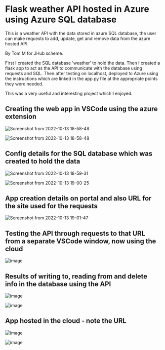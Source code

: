 # Flask weather API hosted in Azure using Azure SQL database

This is a weather API with the data stored in azure SQL database, the user can make requests to add, update, get and remove data from the azure hosted API.

By Tom M for JHub scheme.

First I created the SQL database 'weather' to hold the data. Then I created a flask app to act as the API to communicate with the database using requests and SQL. Then after testing on localhost, deployed to Azure using the instructions which are linked in the app.py file at the appropriate points they were needed.

This was a very useful and interesting project which I enjoyed.

<h2>Creating the web app in VSCode using the azure extension</h2>

![Screenshot from 2022-10-13 18-58-48](https://user-images.githubusercontent.com/64171887/195674023-95f4841c-2b46-4435-ac30-aa87dc3fb134.png)

![Screenshot from 2022-10-13 18-58-48](https://user-images.githubusercontent.com/64171887/195672114-153c303b-973a-418f-bffa-7b74a7906040.png)

<h2>Config details for the SQL database which was created to hold the data </h2>

![Screenshot from 2022-10-13 18-59-31](https://user-images.githubusercontent.com/64171887/195672257-942ae2cc-21de-4c8a-bbf9-bc656b4e369f.png)

![Screenshot from 2022-10-13 19-00-25](https://user-images.githubusercontent.com/64171887/195672375-3779beb2-0fd7-40e3-b46d-e7521c8ae1ef.png)

<h2> App creation details on portal and also URL for the site used for the requests </h2>

![Screenshot from 2022-10-13 19-01-47](https://user-images.githubusercontent.com/64171887/195672437-5d2c5fb5-a74d-4970-9695-a8e35f13d154.png)

<h2> Testing the API through requests to that URL from a separate VSCode window, now using the cloud </h2>

![image](https://user-images.githubusercontent.com/64171887/195677327-f16d0c9a-0a88-46cd-9a6a-06b783e31e59.png)

<h2> Results of writing to, reading from and delete info in the database using the API</h2>

![image](https://user-images.githubusercontent.com/64171887/195676918-f08f1734-a498-49c1-b051-a7e94f384bba.png)

![image](https://user-images.githubusercontent.com/64171887/195677538-3d862110-2dc2-4af4-828b-788b28b57a8d.png)


<h2> App hosted in the cloud - note the URL </h2>

![image](https://user-images.githubusercontent.com/64171887/195676697-34b5c950-5b74-49a0-b879-72501df6cb51.png)

![image](https://user-images.githubusercontent.com/64171887/195677050-093afb33-6655-4672-914d-6664cb6c5e54.png)


